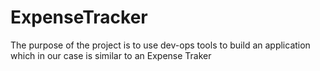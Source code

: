 # ExpenseTracker
The purpose of the project is to use dev-ops tools to build an application which in our case is similar to an Expense Traker
